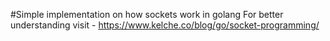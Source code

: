 #Simple implementation on how sockets work in golang
For better understanding visit - https://www.kelche.co/blog/go/socket-programming/ 

